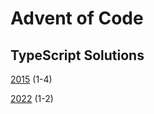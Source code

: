 # Advent of Code

## TypeScript Solutions

[2015](https://github.com/DavidPesta/AdventOfCode/tree/main/typescript/2015) (1-4)

[2022](https://github.com/DavidPesta/AdventOfCode/tree/main/typescript/2022) (1-2)
